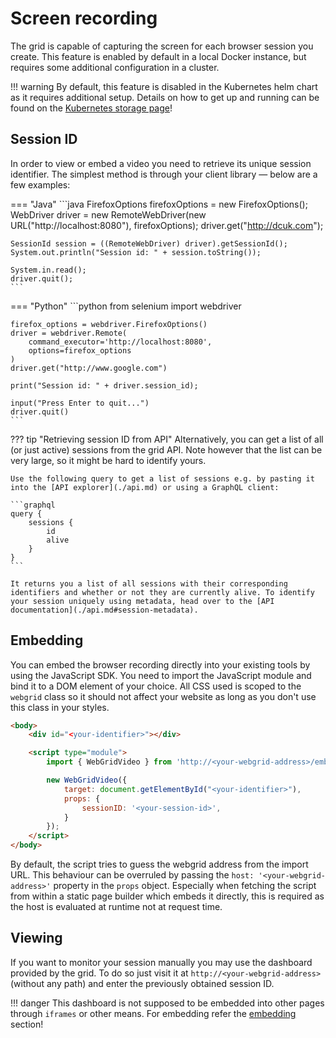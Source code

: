 # Screen recording

The grid is capable of capturing the screen for each browser session you create. This feature is enabled by default in a local Docker instance, but requires some additional configuration in a cluster.

!!! warning
    By default, this feature is disabled in the Kubernetes helm chart as it requires additional setup. Details on how to get up and running can be found on the [Kubernetes storage page](../kubernetes/storage.md)!

## Session ID

In order to view or embed a video you need to retrieve its unique session identifier. The simplest method is through your client library — below are a few examples:

=== "Java"
    ```java
    FirefoxOptions firefoxOptions = new FirefoxOptions();
    WebDriver driver = new RemoteWebDriver(new URL("http://localhost:8080"), firefoxOptions);
    driver.get("http://dcuk.com");

    SessionId session = ((RemoteWebDriver) driver).getSessionId();
    System.out.println("Session id: " + session.toString());

    System.in.read();
    driver.quit();
    ```

=== "Python"
    ```python
    from selenium import webdriver

    firefox_options = webdriver.FirefoxOptions()
    driver = webdriver.Remote(
        command_executor='http://localhost:8080',
        options=firefox_options
    )
    driver.get("http://www.google.com")

    print("Session id: " + driver.session_id);

    input("Press Enter to quit...")
    driver.quit() 
    ```

??? tip "Retrieving session ID from API"
    Alternatively, you can get a list of all (or just active) sessions from the grid API. Note however that the list can be very large, so it might be hard to identify yours.

    Use the following query to get a list of sessions e.g. by pasting it into the [API explorer](./api.md) or using a GraphQL client:

    ```graphql
    query {
        sessions {
            id
            alive
        }
    }
    ```

    It returns you a list of all sessions with their corresponding identifiers and whether or not they are currently alive. To identify your session uniquely using metadata, head over to the [API documentation](./api.md#session-metadata).

## Embedding

You can embed the browser recording directly into your existing tools by using the JavaScript SDK. You need to import the JavaScript module and bind it to a DOM element of your choice. All CSS used is scoped to the `webgrid` class so it should not affect your website as long as you don't use this class in your styles.

```html
<body>
    <div id="<your-identifier>"></div>

    <script type="module">
        import { WebGridVideo } from 'http://<your-webgrid-address>/embed';

        new WebGridVideo({
            target: document.getElementById("<your-identifier>"),
            props: {
                sessionID: '<your-session-id>',
            }
        });
    </script>
</body>
```

By default, the script tries to guess the webgrid address from the import URL. This behaviour can be overruled by passing the `host: '<your-webgrid-address>'` property in the `props` object. Especially when fetching the script from within a static page builder which embeds it directly, this is required as the host is evaluated at runtime not at request time.

## Viewing

If you want to monitor your session manually you may use the dashboard provided by the grid. To do so just visit it at `http://<your-webgrid-address>` (without any path) and enter the previously obtained session ID.

!!! danger
    This dashboard is not supposed to be embedded into other pages through `iframes` or other means. For embedding refer the [embedding](#embedding) section!